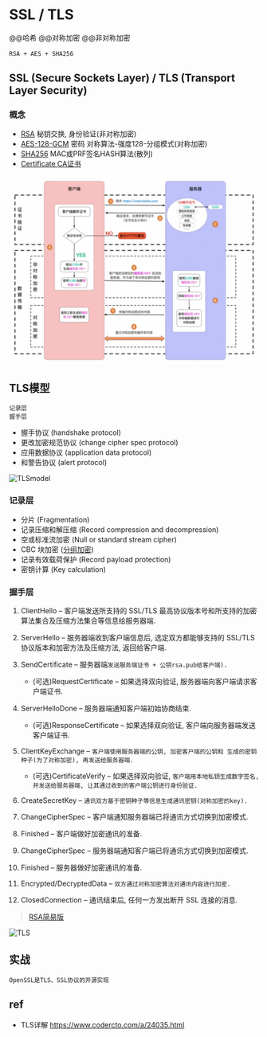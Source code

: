 # SSL / TLS

@@哈希 @@对称加密 @@非对称加密

    RSA + AES + SHA256

## SSL (Secure Sockets Layer) / TLS (Transport Layer Security)

### 概念

- [RSA](RSA.md) 秘钥交换, 身份验证(非对称加密)  
- [AES-128-GCM](AES.md) 密码 对称算法-强度128-分组模式(对称加密)  
- [SHA256](SHA.md) MAC或PRF签名HASH算法(散列)  
- [Certificate CA证书](CA.md)

![ssltls](res/ssltls)

## TLS模型

    记录层  
    握手层  

- 握手协议 (handshake protocol)
- 更改加密规范协议 (change cipher spec protocol)
- 应用数据协议 (application data protocol)
- 和警告协议 (alert protocol)  

![TLSmodel](res/TLS-model)

### 记录层

- 分片 (Fragmentation)
- 记录压缩和解压缩 (Record compression and decompression)
- 空或标准流加密 (Null or standard stream cipher)
- CBC 块加密 ([分组加密](crypt-mode.md))
- 记录有效载荷保护 (Record payload protection)
- 密钥计算 (Key calculation)

### 握手层

1. ClientHello – 客户端发送所支持的 SSL/TLS 最高协议版本号和所支持的加密算法集合及压缩方法集合等信息给服务器端.

2. ServerHello – 服务器端收到客户端信息后, 选定双方都能够支持的 SSL/TLS 协议版本和加密方法及压缩方法, 返回给客户端.

3. SendCertificate – 服务器端`发送服务端证书 + 公钥rsa.pub给客户端).`
   - (可选)RequestCertificate – 如果选择双向验证, 服务器端向客户端请求客户端证书.

4. ServerHelloDone – 服务器端通知客户端初始协商结束.
   - (可选)ResponseCertificate – 如果选择双向验证, 客户端向服务器端发送客户端证书.

5. ClientKeyExchange – `客户端使用服务器端的公钥, 加密客户端的公钥和 生成的密钥种子(为了对称加密), 再发送给服务器端.`
   - (可选)CertificateVerify – 如果选择双向验证, `客户端用本地私钥生成数字签名, 并发送给服务器端, 让其通过收到的客户端公钥进行身份验证.`

6. CreateSecretKey – `通讯双方基于密钥种子等信息生成通讯密钥(对称加密的key).`

7. ChangeCipherSpec – 客户端通知服务器端已将通讯方式切换到加密模式.

8. Finished – 客户端做好加密通讯的准备.

9. ChangeCipherSpec – 服务器端通知客户端已将通讯方式切换到加密模式.

10. Finished – 服务器做好加密通讯的准备.

11. Encrypted/DecryptedData – `双方通过对称加密算法对通讯内容进行加密.`

12. ClosedConnection – 通讯结束后, 任何一方发出断开 SSL 连接的消息.

> [RSA简易版](RSA.md#https)

![TLS](res/TLS.png)

## 实战

    OpenSSL是TLS、SSL协议的开源实现

## ref

- TLS详解 <https://www.codercto.com/a/24035.html>